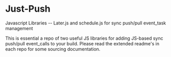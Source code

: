 # Just-Push
Javascript Libraries -- Later.js and schedule.js for sync push/pull event_task management


This is essential a repo of two useful JS libraries for adding JS-based sync push/pull event_calls to your build. 
Please read the extended readme's in each repo for some sourcing documentation. 

